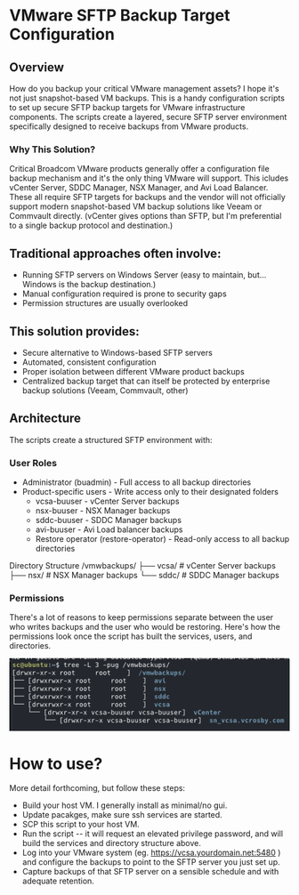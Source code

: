 # VMware SFTP Backup Target Configuration
## Overview
How do you backup your critical VMware management assets? I hope it's not just snapshot-based VM backups. 
This is a handy configuration scripts to set up secure SFTP backup targets for VMware infrastructure components. The scripts create a layered, secure SFTP server environment specifically designed to receive backups from VMware products.
### Why This Solution?
Critical Broadcom VMware products generally offer a configuration file backup mechanism and it's the only thing VMware will support. This icludes vCenter Server, SDDC Manager, NSX Manager, and Avi Load Balancer. These all require SFTP targets for backups and the vendor will not officially support modern snapshot-based VM backup solutions like Veeam or Commvault directly. (vCenter gives options than SFTP, but I'm preferential to a single backup protocol and destination.)
## Traditional approaches often involve:
- Running SFTP servers on Windows Server (easy to maintain, but... Windows is the backup destination.)
- Manual configuration required is prone to security gaps
- Permission structures are usually overlooked

## This solution provides:
- Secure alternative to Windows-based SFTP servers
- Automated, consistent configuration
- Proper isolation between different VMware product backups 
- Centralized backup target that can itself be protected by enterprise backup solutions (Veeam, Commvault, other)

## Architecture
The scripts create a structured SFTP environment with:
### User Roles
- Administrator (buadmin) - Full access to all backup directories
- Product-specific users - Write access only to their designated folders
  - vcsa-buuser - vCenter Server backups
  - nsx-buuser - NSX Manager backups
  - sddc-buuser - SDDC Manager backups
  - avi-buuser - Avi Load balancer backups
  - Restore operator (restore-operator) - Read-only access to all backup directories

Directory Structure
/vmwbackups/
├── vcsa/    # vCenter Server backups
├── nsx/     # NSX Manager backups
└── sddc/    # SDDC Manager backups

### Permissions
There's a lot of reasons to keep permissions separate between the user who writes backups and the user who would be restoring. Here's how the permissions look once the script has built the services, users, and directories. 

![Backup Directory Permissions](./assets/folder-permissions1.png)

# How to use? 
More detail forthcoming, but follow these steps:
 - Build your host VM. I generally install as minimal/no gui. 
 - Update pacakges, make sure ssh services are started. 
 - SCP this script to your host VM. 
 - Run the script -- it will request an elevated privilege password, and will build the services and directory structure above.
 - Log into your VMware system (eg. https://vcsa.yourdomain.net:5480 ) and configure the backups to point to the SFTP server you just set up.
 - Capture backups of that SFTP server on a sensible schedule and with adequate retention.
